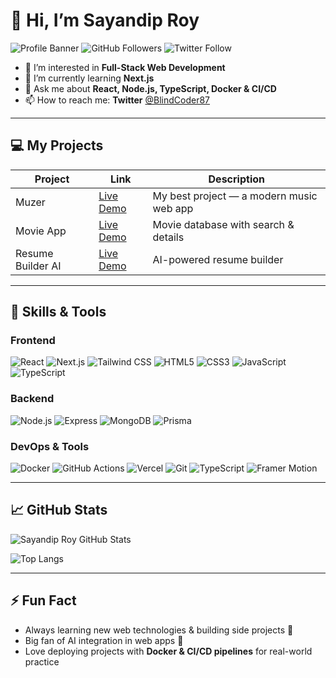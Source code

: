 # 👋 Hi, I’m Sayandip Roy

![Profile Banner](https://img.shields.io/badge/Full-Stack%20Dev-blueviolet)
![GitHub Followers](https://img.shields.io/github/followers/shogun444?label=Followers&style=social)
![Twitter Follow](https://img.shields.io/twitter/follow/BlindCoder87?style=social)

- 👀 I’m interested in **Full-Stack Web Development**  
- 🌱 I’m currently learning **Next.js**  
- 💬 Ask me about **React, Node.js, TypeScript, Docker & CI/CD**  
- 📫 How to reach me: **Twitter** [@BlindCoder87](https://twitter.com/BlindCoder87)  

---

## 💻 My Projects

| Project | Link | Description |
|---------|------|-------------|
| Muzer | [Live Demo](https://muzer-taupe.vercel.app/) | My best project — a modern music web app |
| Movie App | [Live Demo](https://movie-database-1oyk.vercel.app/) | Movie database with search & details |
| Resume Builder AI | [Live Demo](https://resume-builder-ai-one.vercel.app/) | AI-powered resume builder |

---

## 🌟 Skills & Tools

### Frontend
![React](https://img.shields.io/badge/-React-61DAFB?logo=react&logoColor=white)
![Next.js](https://img.shields.io/badge/-Next.js-000000?logo=next.js&logoColor=white)
![Tailwind CSS](https://img.shields.io/badge/-Tailwind%20CSS-06B6D4?logo=tailwind-css&logoColor=white)
![HTML5](https://img.shields.io/badge/-HTML5-E34F26?logo=html5&logoColor=white)
![CSS3](https://img.shields.io/badge/-CSS3-1572B6?logo=css3&logoColor=white)
![JavaScript](https://img.shields.io/badge/-JavaScript-F7DF1E?logo=javascript&logoColor=black)
![TypeScript](https://img.shields.io/badge/-TypeScript-3178C6?logo=typescript&logoColor=white)
### Backend
![Node.js](https://img.shields.io/badge/-Node.js-339933?logo=node.js&logoColor=white)
![Express](https://img.shields.io/badge/-Express-000000?logo=express&logoColor=white)
![MongoDB](https://img.shields.io/badge/-MongoDB-47A248?logo=mongodb&logoColor=white)
![Prisma](https://img.shields.io/badge/-Prisma-0C344B?logo=prisma&logoColor=white)

### DevOps & Tools
![Docker](https://img.shields.io/badge/-Docker-2496ED?logo=docker&logoColor=white)
![GitHub Actions](https://img.shields.io/badge/-GitHub%20Actions-2088FF?logo=github-actions&logoColor=white)
![Vercel](https://img.shields.io/badge/-Vercel-000000?logo=vercel&logoColor=white)
![Git](https://img.shields.io/badge/-Git-F05032?logo=git&logoColor=white)
![TypeScript](https://img.shields.io/badge/-TypeScript-3178C6?logo=typescript&logoColor=white)
![Framer Motion](https://img.shields.io/badge/-Framer%20Motion-0055FF?logo=framer&logoColor=white)

---

## 📈 GitHub Stats
![Sayandip Roy GitHub Stats](https://github-readme-stats.vercel.app/api?username=shogun444&show_icons=true&theme=radical&count_private=true)

![Top Langs](https://github-readme-stats.vercel.app/api/top-langs/?username=shogun444&layout=compact&theme=radical)

---

## ⚡ Fun Fact
- Always learning new web technologies & building side projects 🚀  
- Big fan of AI integration in web apps 🤖  
- Love deploying projects with **Docker & CI/CD pipelines** for real-world practice
